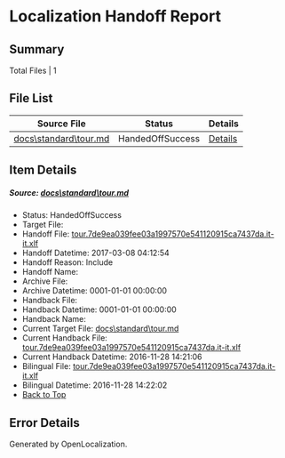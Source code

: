 # <a name='report-top'></a> Localization Handoff Report

## Summary
 Total Files | 1

## File List
 Source File | Status | Details 
 ----------- | ------ | ------- 
 [docs\standard\tour.md](https://github.com/dotnet/docs/blob/48563be13dc07000ced2e6817b3028e6117abd93/docs/standard/tour.md) | HandedOffSuccess | [Details](#ee6ced104137a453267b409fea05716d781ef83f3441)

## Item Details
##### <a name='ee6ced104137a453267b409fea05716d781ef83f3441'></a> Source: [docs\standard\tour.md](https://github.com/dotnet/docs/blob/48563be13dc07000ced2e6817b3028e6117abd93/docs/standard/tour.md)
* Status: HandedOffSuccess
* Target File: 
* Handoff File: [tour.7de9ea039fee03a1997570e541120915ca7437da.it-it.xlf](https://github.com/dotnet/docs.handoff/blob/8eb02f1282ed1930d3c691477820a7bf9cb348cd/ol-handoff/dotnet/docs.it-it/master/dotnet-core/tour.7de9ea039fee03a1997570e541120915ca7437da.it-it.xlf)
* Handoff Datetime: 2017-03-08 04:12:54
* Handoff Reason: Include
* Handoff Name: 
* Archive File: 
* Archive Datetime: 0001-01-01 00:00:00
* Handback File: 
* Handback Datetime: 0001-01-01 00:00:00
* Handback Name: 
* Current Target File: [docs\standard\tour.md](https://github.com/dotnet/docs.it-it/blob/55e11c1d45604de9237373b3b5c2a98ddc2fbcbe/docs/standard/tour.md)
* Current Handback File: [tour.7de9ea039fee03a1997570e541120915ca7437da.it-it.xlf](https://github.com/dotnet/docs.handback/blob/9b8daff9727920bcd423f88cb0f578ab346b3946/ol-handback/dotnet/docs.it-it/master/ht-p2/tour.7de9ea039fee03a1997570e541120915ca7437da.it-it.xlf)
* Current Handback Datetime: 2016-11-28 14:21:06
* Bilingual File: [tour.7de9ea039fee03a1997570e541120915ca7437da.it-it.xlf](https://github.com/dotnet/docs.handback/blob/9b8daff9727920bcd423f88cb0f578ab346b3946/ol-handback/dotnet/docs.it-it/master/ht-p2/tour.7de9ea039fee03a1997570e541120915ca7437da.it-it.xlf)
* Bilingual Datetime: 2016-11-28 14:22:02
* [Back to Top](#report-top)


## Error Details

Generated by OpenLocalization.
